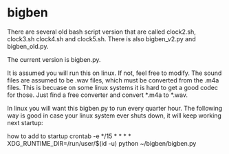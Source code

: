 # bigben

There are several old bash script version that are called clock2.sh, clock3.sh clock4.sh and clock5.sh. There is also bigben_v2.py and bigben_old.py.

The current version is bigben.py.

It is assumed you will run this on linux. If not, feel free to modify.
The sound files are assumed to be .wav files, which must be converted from the .m4a files. This is becuase on some linux systems it is hard to get a good codec for those. Just find a free converter and convert *.m4a to *.wav.

In linux you will want this bigben.py to run every quarter hour. The following way is good in case your linux system ever shuts down, it will keep working next startup:

how to add to startup
crontab -e
*/15 * * * * XDG_RUNTIME_DIR=/run/user/$(id -u) python ~/bigben/bigben.py
